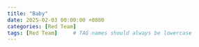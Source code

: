 ```yaml
---
title: "Baby"
date: 2025-02-03 00:00:00 +0800 
categories: [Red Team]
tags: [Red Team]     # TAG names should always be lowercase
---
```


